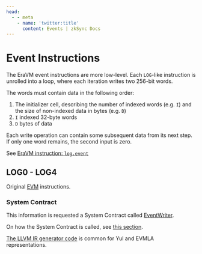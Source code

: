 ```yaml
---
head:
  - - meta
    - name: 'twitter:title'
      content: Events | zkSync Docs
---
```


# Event Instructions

The EraVM event instructions are more low-level. Each `LOG`-like instruction is unrolled into a loop, where each
iteration writes two 256-bit words.

The words must contain data in the following order:

1. The initializer cell, describing the number of indexed words (e.g. `I`) and the size of non-indexed data in bytes
   (e.g. `D`)
2. `I` indexed 32-byte words
3. `D` bytes of data

Each write operation can contain some subsequent data from its next step. If only one word remains, the second input is
zero.

See [EraVM instruction: `log.event`](https://matter-labs.github.io/eravm-spec/spec.html#EventDefinition)

## LOG0 - LOG4

Original [EVM](https://www.evm.codes/#a0?fork=shanghai) instructions.

### System Contract

This information is requested a System Contract called
[EventWriter](https://github.com/matter-labs/era-system-contracts/blob/main/contracts/EventWriter.yul).

On how the System Contract is called, see [this section](../../system-contracts.md#event-handler).

[The LLVM IR generator code](https://github.com/matter-labs/era-compiler-llvm-context/blob/main/src/eravm/evm/event.rs#L20)
is common for Yul and EVMLA representations.
